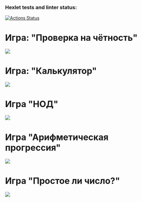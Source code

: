 ### Hexlet tests and linter status:
[![Actions Status](https://github.com/migildar/frontend-project-lvl1/workflows/hexlet-check/badge.svg)](https://github.com/migildar/frontend-project-lvl1/actions)

# Игра: "Проверка на чётность"
<a href="https://asciinema.org/a/ZWKIecJ9p55koEtFEtC7E29fx" target="_blank"><img src="https://asciinema.org/a/ZWKIecJ9p55koEtFEtC7E29fx.svg" /></a>

# Игра: "Калькулятор"
<a href="https://asciinema.org/a/Mkj2XBlu9P4TNH4dKv5pMnCaM" target="_blank"><img src="https://asciinema.org/a/Mkj2XBlu9P4TNH4dKv5pMnCaM.svg" /></a>

# Игра "НОД"
<a href="https://asciinema.org/a/yDViYkmzWN8GEscv8hMhEONm7" target="_blank"><img src="https://asciinema.org/a/yDViYkmzWN8GEscv8hMhEONm7.svg" /></a>

# Игра "Арифметическая прогрессия"
<a href="https://asciinema.org/a/j68PCUo17tm9haz0izC9Egij1" target="_blank"><img src="https://asciinema.org/a/j68PCUo17tm9haz0izC9Egij1.svg" /></a>

# Игра "Простое ли число?"
<a href="https://asciinema.org/a/RL6K87kR3U3ZTjaAfy0vJju97" target="_blank"><img src="https://asciinema.org/a/RL6K87kR3U3ZTjaAfy0vJju97.svg" /></a>